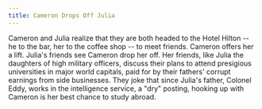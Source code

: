 ```yaml
---
title: Cameron Drops Off Julia
---
```


Cameron and Julia realize that they are both headed to the Hotel Hilton
-- he to the bar, her to the coffee shop -- to meet friends. Cameron
offers her a lift. Julia's friends see Cameron drop her off. Her
friends, like Julia the daughters of high military officers, discuss
their plans to attend presigious universities in major world capitals,
paid for by their fathers' corrupt earnings from side businesses. They
joke that since Julia's father, Colonel Eddy, works in the intelligence
service, a "dry" posting, hooking up with Cameron is her best chance to
study abroad.

 